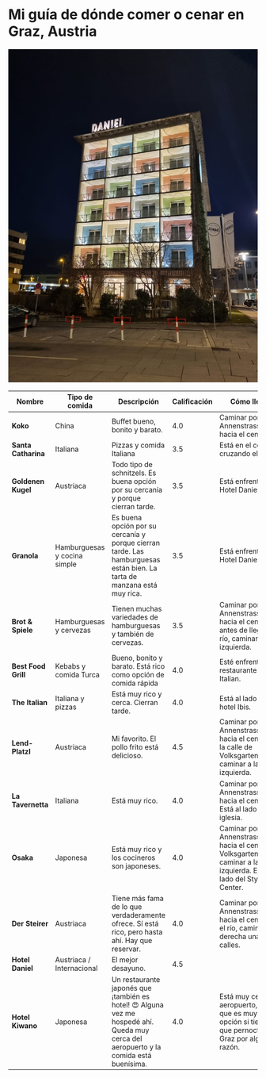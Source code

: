 # Mi guía de dónde comer o cenar en Graz, Austria
![](hoteldaniel.jpg)

| Nombre              | Tipo de comida               | Descripción                                                                                                               | Calificación | Cómo llegar                                                                                                               |
|---------------------|------------------------------|---------------------------------------------------------------------------------------------------------------------------|--------------|---------------------------------------------------------------------------------------------------------------------------|
| **Koko**            | China                        | Buffet bueno, bonito y barato.                                                                                            | 4.0          | Caminar por Annenstrasse hacia el centro.                                                                                 |
| **Santa Catharina** | Italiana                     | Pizzas y comida Italiana                                                                                                  | 3.5          | Está en el centro, cruzando el río.                                                                                       |
| **Goldenen Kugel**  | Austriaca                    | Todo tipo de schnitzels.  Es buena opción por su cercanía y porque cierran tarde.                                         | 3.5          | Está enfrente del Hotel Daniel.                                                                                           |
| **Granola**         | Hamburguesas y cocina simple | Es buena opción por su cercanía y porque cierran tarde.  Las hamburguesas están bien.  La tarta de manzana está muy rica. | 3.5          | Está enfrente del Hotel Daniel.                                                                                           |
| **Brot & Spiele**   | Hamburguesas y cervezas      | Tienen muchas variedades de hamburguesas y también de cervezas.                                                           | 3.5          | Caminar por Annenstrasse hacia el centro y antes de llegar al río, caminar a la izquierda.                                |
| **Best Food Grill** | Kebabs y comida Turca        | Bueno, bonito y barato.  Está rico como opción de comida rápida                                                           | 4.0          | Esté enfrente del restaurante The Italian.                                                                                |
| **The Italian**     | Italiana y pizzas            | Está muy rico y cerca.  Cierran tarde.                                                                                    | 4.0          | Está al lado del hotel Ibis.                                                                                              |
| **Lend-Platzl**     | Austriaca                    | Mi favorito.  El pollo frito está delicioso.                                                                              | 4.5          | Caminar por Annenstrasse hacia el centro.  En la calle de Volksgartenstrasse caminar a la izquierda.                      |
| **La Tavernetta**   | Italiana                     | Está muy rico.                                                                                                            | 4.0          | Caminar por Annenstrasse hacia el centro.  Está al lado de una iglesia.                                                   |
| **Osaka**           | Japonesa                     | Está muy rico y los cocineros son japoneses.                                                                              | 4.0          | Caminar por Annenstrasse hacia el centro.  En Volksgartenstrasse caminar a la izquierda.  Está al lado del Styria Center. |
| **Der Steirer**     | Austriaca                    | Tiene más fama de lo que verdaderamente ofrece.  Sí está rico, pero hasta ahí.  Hay que reservar.                         | 4.0          | Caminar por Annenstrasse hacia el centro.  En el río, caminar a la derecha una o dos calles.                              |
| **Hotel Daniel**    | Austriaca / Internacional    | El mejor desayuno.                                                                                                        | 4.5          |                                                                                                                           |
| **Hotel Kiwano** | Japonesa | Un restaurante japonés que ¡también es hotel! :heart_eyes: Alguna vez me hospedé ahí.  Queda muy cerca del aeropuerto y la comida está buenísima. | 4.0 | Está muy cerca del aeropuerto, por lo que es muy buena opción si tienes que pernoctar en Graz por alguna razón.